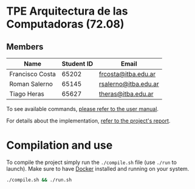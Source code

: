 # TPE Arquitectura de las Computadoras (72.08)

## Members

| Name                   | Student ID | Email                      |
|------------------------|------------|----------------------------|
| Francisco Costa        | 65202      | frcosta@itba.edu.ar        |
| Roman Salerno          | 65145      | rsalerno@itba.edu.ar       |
| Tiago Heras            | 65627      | theras@itba.edu.ar         |

To see available commands, [please refer to the user manual](https://docs.google.com/document/d/1ZWmG98adobSHLwyexbFj743G0-Je5KMigvoO34VTcoc/edit?usp=sharing).

For details about the implementation, [refer to the project's report](https://docs.google.com/document/d/1RvDtHoayLrMMgk9ywLVE4wvfPCtpFVDpyeJib6fbQIc/edit?usp=sharing).

# Compilation and use
To compile the project simply run the `./compile.sh` file (use `./run` to launch). Make sure to have [Docker](http://docker.com/products/docker-desktop/) installed and running on your system.

```sh
./compile.sh && ./run.sh
```
